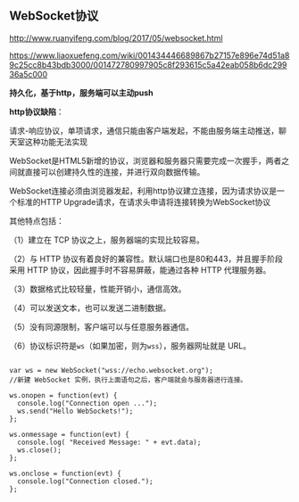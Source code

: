 ## WebSocket协议

http://www.ruanyifeng.com/blog/2017/05/websocket.html

https://www.liaoxuefeng.com/wiki/001434446689867b27157e896e74d51a89c25cc8b43bdb3000/001472780997905c8f293615c5a42eab058b6dc29936a5c000

**持久化，基于http，服务端可以主动push**

**http协议缺陷**：

请求-响应协议，单项请求，通信只能由客户端发起，不能由服务端主动推送，聊天室这种功能无法实现

WebSocket是HTML5新增的协议，浏览器和服务器只需要完成一次握手，两者之间就直接可以创建持久性的连接，并进行双向数据传输。

WebSocket连接必须由浏览器发起，利用http协议建立连接，因为请求协议是一个标准的HTTP Upgrade请求，在请求头申请将连接转换为WebSocket协议

其他特点包括：

（1）建立在 TCP 协议之上，服务器端的实现比较容易。

（2）与 HTTP 协议有着良好的兼容性。默认端口也是80和443，并且握手阶段采用 HTTP 协议，因此握手时不容易屏蔽，能通过各种 HTTP 代理服务器。

（3）数据格式比较轻量，性能开销小，通信高效。

（4）可以发送文本，也可以发送二进制数据。

（5）没有同源限制，客户端可以与任意服务器通信。

（6）协议标识符是`ws`（如果加密，则为`wss`），服务器网址就是 URL。

```

var ws = new WebSocket("wss://echo.websocket.org");
//新建 WebSocket 实例，执行上面语句之后，客户端就会与服务器进行连接。

ws.onopen = function(evt) { 
  console.log("Connection open ..."); 
  ws.send("Hello WebSockets!");
};

ws.onmessage = function(evt) {
  console.log( "Received Message: " + evt.data);
  ws.close();
};

ws.onclose = function(evt) {
  console.log("Connection closed.");
};   
```

